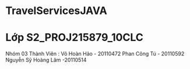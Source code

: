 # TravelServicesJAVA

# Lớp S2_PROJ215879_10CLC
Nhóm 03 
Thành Viên :
    Võ Hoàn Hảo - 20110472
    Phan Công Tú - 20110592
    Nguyễn Sỹ Hoàng Lâm -20110514
    
 
